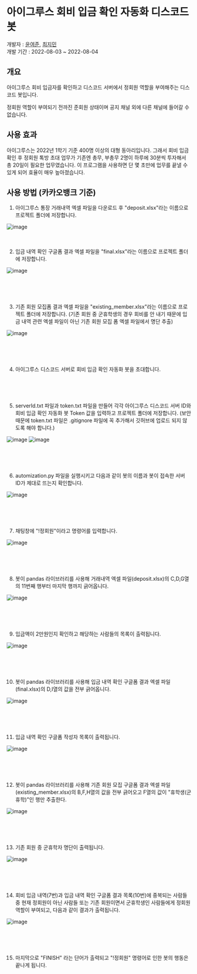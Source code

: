 # 아이그루스 회비 입금 확인 자동화 디스코드 봇
개발자 : <a href="https://github.com/Yun-YeoJun">윤여준</a>, <a href="https://github.com/Jimin0430">최지민</a><br>
개발 기간 : 2022-08-03 ~ 2022-08-04

## 개요
아이그루스 회비 입금자를 확인하고 디스코드 서버에서 정회원 역할을 부여해주는 디스코드 봇입니다.

정회원 역할이 부여되기 전까진 준회원 상태이며 공지 채널 외에 다른 채널에 들어갈 수 없습니다.



## 사용 효과
아이그루스는 2022년 1학기 기준 400명 이상의 대형 동아리입니다. 그래서 회비 입금 확인 후 정회원 톡방 초대 업무가 기존엔 총무, 부총무 2명이 하루에 30분씩 투자해서 총 20일이 필요한 업무였습니다. 이 프로그램을 사용하면 단 몇 초만에 업무를 끝낼 수 있게 되어 효율이 매우 높아졌습니다.


## 사용 방법 (카카오뱅크 기준)
1. 아이그루스 통장 거래내역 엑셀 파일을 다운로드 후 "deposit.xlsx"라는 이름으로 프로젝트 폴더에 저장합니다.

![image](https://user-images.githubusercontent.com/30434779/182913865-0c625b01-b23f-435e-a853-422856b65b89.png)
<br>
<br>
<br>

2. 입금 내역 확인 구글폼 결과 엑셀 파일을 "final.xlsx"라는 이름으로 프로젝트 폴더에 저장합니다.

![image](https://user-images.githubusercontent.com/30434779/182921780-42aa381a-cc9b-4006-a378-2e10c806a7d5.png)

<br>
<br>
<br>

3. 기존 회원 모집폼 결과 엑셀 파일을 "existing_member.xlsx"라는 이름으로 프로젝트 폴더에 저장합니다. 
(기존 회원 중 군휴학생의 경우 회비를 안 내기 때문에 입금 내역 관련 엑셀 파일이 아닌 기존 회원 모집 폼 엑셀 파일에서 명단 추출)
 
![image](https://user-images.githubusercontent.com/30434779/183120752-6906b3ff-d985-498d-8dcb-54e8f660cce0.png)

<br>
<br>
<br>

4. 아이그루스 디스코드 서버로 회비 입금 확인 자동화 봇을 초대합니다.

<br>
<br>
<br>

5. serverId.txt 파일과 token.txt 파일을 만들어 각각 아이그루스 디스코드 서버 ID와 회비 입금 확인 자동화 봇 Token 값을 입력하고 프로젝트 폴더에 저장합니다. (보안 때문에 token.txt 파일은 .gitignore 파일에 꼭 추가해서 깃허브에 업로드 되지 않도록 해야 합니다.)

![image](https://user-images.githubusercontent.com/30434779/182916191-94d47468-0237-4b68-9d11-0a347fd1a157.png)
![image](https://user-images.githubusercontent.com/30434779/182916557-9d1a5d2d-5230-49ad-b49e-5faa0ec3264f.png)

<br>
<br>
<br>

6. automization.py 파일을 실행시키고 다음과 같이 봇의 이름과 봇이 접속한 서버 ID가 제대로 뜨는지 확인합니다.

![image](https://user-images.githubusercontent.com/30434779/182918042-b584dda0-5d54-4c19-b728-026e3379f93a.png)

<br>
<br>
<br>

7. 채팅창에 "!정회원"이라고 명령어를 입력합니다.

![image](https://user-images.githubusercontent.com/30434779/182916848-1c117d94-e494-4efd-8ed8-77e3f5496ca5.png)

<br>
<br>
<br>

8. 봇이 pandas 라이브러리를 사용해 거래내역 엑셀 파일(deposit.xlsx)의 C,D,G열의 11번째 행부터 마지막 행까지 긁어옵니다.

![image](https://user-images.githubusercontent.com/30434779/182914947-bcb85090-312f-4bfb-82e2-0718c30e5b01.png)

<br>
<br>
<br>

9. 입금액이 2만원인지 확인하고 해당하는 사람들의 목록이 출력됩니다.

![image](https://user-images.githubusercontent.com/30434779/182918893-1c08f495-e8e0-4291-ad93-bbe1ceb24faa.png)

<br>
<br>
<br>

10. 봇이 pandas 라이브러리를 사용해 입금 내역 확인 구글폼 결과 엑셀 파일(final.xlsx)의 D,I열의 값을 전부 긁어옵니다.

![image](https://user-images.githubusercontent.com/30434779/182921195-58a2e10a-0545-4666-836f-43599f8cf14e.png)

<br>
<br>
<br>

11. 입금 내역 확인 구글폼 작성자 목록이 출력됩니다.

![image](https://user-images.githubusercontent.com/30434779/182922214-0d0cffe6-b66c-46aa-bcd0-42bb8d8e71d6.png)

<br>
<br>
<br>

12. 봇이 pandas 라이브러리를 사용해 기존 회원 모집 구글폼 결과 엑셀 파일(existing_member.xlsx)의 B,F,H열의 값을 전부 긁어오고 F열의 값이 "휴학생(군휴학)"인 행만 추출한다.

![image](https://user-images.githubusercontent.com/30434779/183122510-8575f907-1d73-4304-a4d2-dea9a2e5ad6a.png)



<br>
<br>
<br>

13. 기존 회원 중 군휴학자 명단이 출력됩니다.

![image](https://user-images.githubusercontent.com/30434779/183123123-7c9b433f-9202-4576-8382-9cfd121d1c72.png)

<br>
<br>
<br>

14. 회비 입금 내역(7번)과 입금 내역 확인 구글폼 결과 목록(10번)에 중복되는 사람들 중 현재 정회원이 아닌 사람들 또는 기존 회원이면서 군휴학생인 사람들에게 정회원 역할이 부여되고, 다음과 같이 결과가 출력됩니다.

![image](https://user-images.githubusercontent.com/30434779/182922586-45ddfe2f-5b16-4cbd-a1d3-f03df9b9e1d5.png)

<br>
<br>
<br>

15. 마지막으로 "FINISH" 라는 단어가 출력되고 "!정회원" 명령어로 인한 봇의 행동은 끝나게 됩니다.
